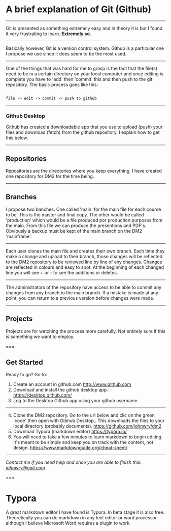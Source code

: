 # A brief explanation of Git (Github) #

---

Git is presented as something extremely easy and in theory it is but I found it very frustrating to learn. **Extremely so**. 

---

Basically however, Git is a version control system. Github is a particular one I propose we use since it does seem to be the most used. 

---

One of the things that was hard for me to grasp is the fact that the file(s) need to be in a certain directory on your local computer and once editing is complete you have to 'add' then 'commit' this and then push to the git repository. 
The basic process goes like this:

```

file -> edit -> commit -> push to github

```


---
### Github Desktop ###

Github has created a downloadable app that you use to upload (push) your files and download (fetch) from the github repository. I explain how to get this below. 


---

## Repositories ##

Repositories are the directories where you keep everything. I have created one repository for DM2 for the time being. 

---

## Branches ##

I propose two banches. One called 'main' for the main file for each course to be. This is the master and final copy.  The other would be called 'production' which would be a file produced por production purposes from the main. From this file we can produce the presentions and PDF's. 
Obviously a backup must be kept of the main branch on the DM2 'mainframe'. 

---

Each user clones the main file and creates their own branch. Each time they make a change and upload to their branch, those changes will be reflected to the DM2 repository to be reviewed line by line of any changes. Changes are reflected in colours and easy to spot. At the beginning of each changed line you will see + or - to see the additions or deletes. 

---

The administrators of the repository have access to be able to commit any changes from any branch to the main branch. If a mistake is made at any point, you can return to a previous version before changes were made. 

---

## Projects ##

Projects are for watching the process more carefully. Not entirely sure if this is something we want to employ. 

===

## Get Started ##

Ready to go? Go to:

1. Create an account in github.com
	http://www.github.com
2. Download and install the github desktop app. 
	https://desktop.github.com/
3. Log to the Desktop Github app using your github username

---

4. Clone the DM2 repository. Go to the url below and clic on the green 'code' then open with Gibhub Desktop.. This downloads the files to your local directory (probably documents). 
	https://github.com/johnwry/dm2
5. Download Typora (markdown editor)
	https://typora.io/
6. You will need to take a few minutes to learn markdown to begin editing. It's meant to be simple and keep you on track with the content, not design. 
	https://www.markdownguide.org/cheat-sheet/

---

*Contact me if you need help and once you are able to finish this: johnwry@gail.com*


===

# Typora # 
A great markdown editor I have found is Typora. In beta stage it is also free. 
Theoretically you can do markdown in any text editor or word processor although I believe Microsoft Word requires a plugin to work. 
